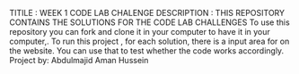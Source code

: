 TITILE : WEEK 1 CODE LAB CHALENGE
DESCRIPTION : THIS REPOSITORY CONTAINS THE SOLUTIONS FOR THE CODE LAB CHALLENGES
To use this repository you can fork and clone it in your computer to have it in your computer,\.
To run this project , for each solution, there is a input area for on the website. You can use that to test whether the code works accordingly.
Project by: Abdulmajid Aman Hussein
